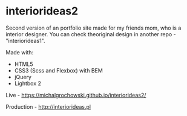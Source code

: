 # interiorideas2

Second version of an portfolio site made for my friends mom, who is a interior designer. You can check theoriginal design in another repo - "interiorideas1".

Made with:
- HTML5
- CSS3 (Scss and Flexbox) with BEM
- jQuery
- Lightbox 2

Live - https://michalgrochowski.github.io/interiorideas2/

Production - http://interiorideas.pl
